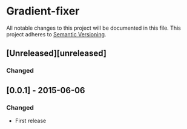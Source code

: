 # Gradient-fixer

All notable changes to this project will be documented in this file.
This project adheres to [Semantic Versioning](http://semver.org/).

## [Unreleased][unreleased]
### Changed

## [0.0.1] - 2015-06-06
### Changed
- First release